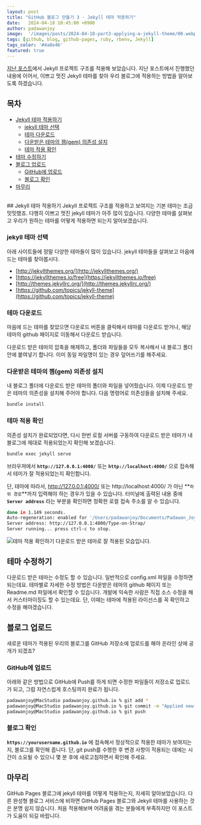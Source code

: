 ```yaml
---
layout: post
title: "GitHub 블로그 만들기 3 - Jekyll 테마 적용하기"
date:   2024-04-18 10:45:00 +0900
author: padawanjoy
image:  '/images/posts/2024-04-18-part3-applying-a-jekyll-theme/00.webp'
tags: [github, blog, github-pages, ruby, rbenv, Jekyll]
tags_color: '#4a8e46'
featured: true
---
```

[지난 포스트](https://padawanjoy.com/blog/part2-create-a-jekyll-project-structure)에서 Jekyll 프로젝트 구조를 적용해 보았습니다. 지난 포스트에서 진행했던 내용에 이어서, 이쁘고 멋진 Jekyll 테마를 찾아 우리 블로그에 적용하는 방법을 알아보도록 하겠습니다.

## 목차
- [Jekyll 테마 적용하기](#jekyll-테마-적용하기)
    - [jekyll 테마 선택](#jekyll-테마-선택)
    - [테마 다운로드](#테마-다운로드)
    - [다운받은 테마의 젬(gem) 의존성 설치](#다운받은-테마의-젬gem-의존성-설치)
    - [테마 적용 확인](#테마-적용-확인)
- [테마 수정하기](#테마-수정하기)
- [블로그 업로드](#블로그-업로드)
    - [GitHub에 업로드](#github에-업로드)
    - [블로그 확인](#블로그-확인)
- [마무리](#마무리)

<br>
## Jekyll 테마 적용하기 
Jekyll 프로젝트 구조를 적용하고 보여지는 기본 테마는 조금 밋밋했죠. 다행히 이쁘고 멋진 jekyll 테마가 아주 많이 있습니다. 다양한 테마를 살펴보고 우리가 원하는 테마를 어떻게 적용하면 되는지 알아보겠습니다. 

### jekyll 테마 선택
아래 사이트들에 정말 다양한 테마들이 많이 있습니다. jekyll 테마들을 살펴보고 마음에 드는 테마를 찾아봅시다.
- [http://jekyllthemes.org/](http://jekyllthemes.org/)
- [https://jekyllthemes.io/free](https://jekyllthemes.io/free)
- [http://themes.jekyllrc.org/](http://themes.jekyllrc.org/)
- [https://github.com/topics/jekyll-theme](https://github.com/topics/jekyll-theme)

### 테마 다운로드
마음에 드는 테마를 찾았으면 다운로드 버튼을 클릭해서 테마를 다운로드 받거나, 해당 테마의 github 페이지로 이동해서 다운로드 받습니다.

다운로드 받은 테마의 압축을 해제하고, 폴더와 파일들을 모두 복사해서 내 블로그 폴더 안에 붙여넣기 합니다. 이미 동일 파일명이 있는 경우 덮어쓰기를 해주세요.

### 다운받은 테마의 젬(gem) 의존성 설치
내 블로그 폴더에 다운로드 받은 테마의 폴더와 파일을 넣어줬습니다. 이제 다운로드 받은 테마의 의존성을 설치해 주어야 합니다. 다음 명령어로 의존성들을 설치해 주세요.
```sh
bundle install
```

### 테마 적용 확인
의존성 설치가 완료되었다면, 다시 한번 로컬 서버를 구동하여 다운로드 받은 테마가 내 블로그에 제대로 적용되었는지 확인해 보겠습니다. 
```sh
bundle exec jekyll serve
```
브라우져에서 **`http://127.0.0.1:4000/`** 또는 **`http://localhost:4000/`** 으로 접속해서 테미가 잘 적용되었는지 확인합니다. 

단, 테마에 따라서, http://127.0.0.1:4000/ 또는 http://localhost:4000/ 가 아닌 **`하위 경로`**까지 입력해야 하는 경우가 있을 수 있습니다. 터미널에 출력된 내용 중에 **`Server address`** 라는 부분을 확인하면 정확한 로컬 접속 주소를 알 수 있습니다. 
```sh
done in 1.149 seconds.
Auto-regeneration: enabled for '/Users/padawanjoy/Documents/Padawan_Joy/padawanjoy.github.io'
Server address: http://127.0.0.1:4000/Type-on-Strap/
Server running... press ctrl-c to stop.
```

![테마 적용 확인하기]({{site.baseurl}}/images/posts/2024-04-18-part3-applying-a-jekyll-theme/01.webp)
다운로드 받은 테마로 잘 적용된 모습입니다.

## 테마 수정하기
다운로드 받은 테마는 수정도 할 수 있습니다. 일반적으로 config.xml 파일을 수정하면 되는데요. 테마별로 자세한 수정 방법은 다운받은 테마의 github 페이지 또는 Readme.md 파일에서 확인할 수 있습니다. 개발에 익숙한 사람은 직접 소스 수정을 해서 커스터마이징도 할 수 있는데요. 단, 이때는 테마에 적용된 라이선스를 꼭 확인하고 수정을 해야겠습니다. 

## 블로그 업로드
새로운 테마가 적용된 우리의 블로그를 GitHub 저장소에 업로드를 해야 온라인 상에 공개가 되겠죠?

### GitHub에 업로드
아래와 같은 방법으로 GitHub에 Push를 하게 되면 수정한 파일들이 저장소로 업로드가 되고, 그럼 자연스럽게 호스팅까지 완료가 됩니다. 
```sh
padawanjoy@MacStudio padawanjoy.github.io % git add *
padawanjoy@MacStudio padawanjoy.github.io % git commit -m "Applied new theme"
padawanjoy@MacStudio padawanjoy.github.io % git push
```

### 블로그 확인
**`https://yourusername.github.io`** 에 접속해서 정상적으로 적용한 테마가 보여지는지, 블로그를 확인해 줍니다. 단, git push를 수행한 후 변경 사항이 적용되는 데에는 시간이 소요될 수 있으니 몇 분 후에 새로고침하면서 확인해 주세요.

## 마무리
GitHub Pages 블로그에 jekyll 테마를 어떻게 적용하는지, 자세히 알아보았습니다. 다른 완성형 블로그 서비스에 비하면 GitHub Pages 블로그와 Jekyll 테마를 사용하는 것은 분명 쉽지 않습니다. 처음 적용해보며 어려움을 겪는 분들에게 부족하지만 이 포스트가 도움이 되길 바랍니다.